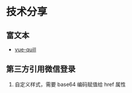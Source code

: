 # 技术分享

## 富文本

- [vue-quill](https://vueup.github.io/vue-quill/)

## 第三方引用微信登录

1. 自定义样式，需要 base64 编码赋值给 href 属性
